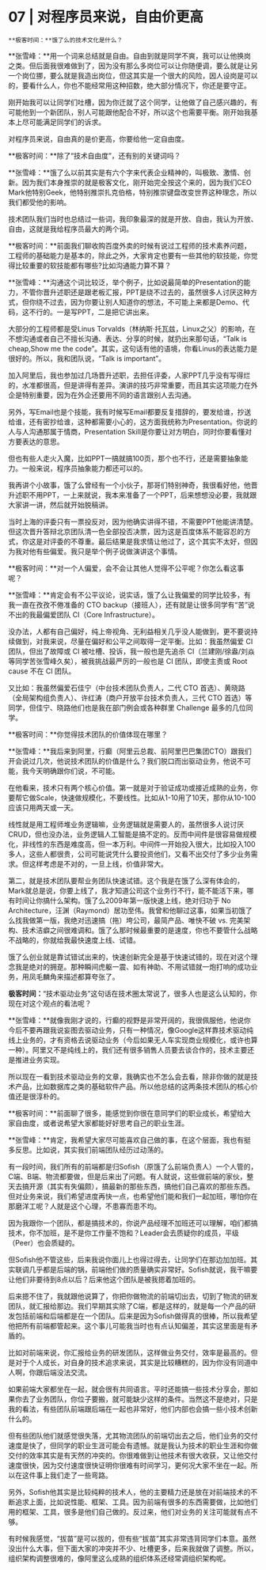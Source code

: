 # 07 | 对程序员来说，自由价更高

    **极客时间：**饿了么的技术文化是什么？

**张雪峰：**用一个词来总结就是自由。自由到就是同学不爽，我可以让他换岗之类。但后面我很难做到了，因为没有那么多岗位可以让你随便调，要么就是让另一个岗位挪，要么就是我造出岗位，但这其实是一个很大的风险，因人设岗是可以的，要看什么人，你也不能经常用这种招数，绝大部分情况下，你还是要守正。

刚开始我可以让同学们吐槽，因为你迁就了这个同学，让他做了自己感兴趣的，有可能他到一个新团队，别人可能跟他配合不好，所以这个也需要平衡。刚开始我基本上尽可能满足同学们的诉求。

对程序员来说，自由真的是价更高，你要给他一定自由度。

**极客时间：**除了“技术自由度”，还有别的关键词吗？

**张雪峰：**饿了么以前其实是有六个字来代表企业精神的，叫极致、激情、创新。因为我们本身推崇的就是极客文化，刚开始完全按这个来的，因为我们CEO Mark他特别Geek，他特别推崇扎克伯格，特别推崇键盘改变世界这种理念，所以我们都受他的影响。

技术团队我们当时也总结过一些词，我印象最深的就是开放、自由，我认为开放、自由，这就是我给程序员最大的两个词。

**极客时间：**前面我们聊收购百度外卖的时候有说过工程师的技术素养问题，工程师的基础能力是基本的，除此之外，大家肯定也要有一些其他的软技能，你觉得比较重要的软技能都有哪些?比如沟通能力算不算？

**张雪峰：**沟通这个词比较泛，举个例子，比如说最简单的Presentation的能力，不管你晋升述职还是跟老板汇报，PPT是绕不过去的，虽然很多人讨厌这种方式，但你绕不过去，因为你要让别人知道你的想法，不可能上来都是Demo、代码，这不行的。一是写PPT，二是把它讲出来。

大部分的工程师都是受Linus Torvalds（林纳斯·托瓦兹，Linux之父）的影响，在不想沟通或者自己不擅长沟通、表达、分享的时候，就扔出来那句话，“Talk is cheap,Show me the code”。其实，这句话有他的语境，你看Linus的表达能力是很好的。所以，我和团队说，“Talk is important”。

加入阿里后，我也参加过几场晋升述职，去担任评委，人家PPT几乎没有写得烂的，水准都很高，但是讲得有差异。演讲的技巧非常重要，而且其实这项能力在外企是特别重要，因为在外企还要用不同的语言跟别人去沟通。

另外，写Email也是个技能，我有时候写Email都要反复措辞的，要发给谁，抄送给谁，还有密抄给谁，这种都需要小心的，这方面我统称为Presentation。你说的人与人沟通那属于情商，Presentation Skill是你要让对方明白，同时你要看懂对方要表达的意思。

但也有些人走火入魔，比如PPT一搞就搞100页，那个也不行，还是需要抽象能力。一般来说，程序员抽象能力都还可以的。

我再讲个小故事，饿了么曾经有一个小伙子，那哥们特别神奇，我很看好他，他晋升述职不用PPT，一上来就说，我本来准备了一个PPT，后来想想没必要，我就跟大家讲一讲，然后就开始脱稿讲。

当时上海的评委只有一票投反对，因为他确实讲得不错，不需要PPT他能讲清楚。但这次晋升答辩北京团队清一色全部投否决票，因为这是百度体系不能容忍的方式，你这是对评委的不尊重。最后结果是我求情让他过了，这个其实不太好，但因为我对他有些偏爱。我只是举个例子说做演讲这个事情。

**极客时间：**对一个人偏爱，会不会让其他人觉得不公平呢？你怎么看这事呢？

**张雪峰：**肯定会有不公平议论，说实话，饿了么让我偏爱的同学比较多，有我一直在孜孜不倦准备的 CTO backup（接班人），还有就是让很多同学有“苦”说不出的我最偏爱团队 CI（Core Infrastructure）。

没办法，人都有自己偏好，纯上帝视角、无利益相关几乎没人能做到，更不要说持续做到，对我来说，尽量在偏好和公平之间取得一定平衡。比如：我虽然偏爱 CI 团队，但出了故障或 CI 被吐槽、投诉，我一般也是先追杀 CI（兰建刚/徐盎/刘焱等同学苦张雪峰久矣），被我挑战最严厉的一般也是 CI 团队，即使主责或 Root cause 不在 CI 团队。

又比如：我虽然偏爱石佳宁（中台技术团队负责人，二代 CTO 首选）、黄晓路（全局架构组负责人）、许红涛（商户开放平台技术负责人，三代 CTO 首选）等同学，但佳宁、晓路他们也是我在部门例会或各种群里 Challenge 最多的几位同学。

**极客时间：**你觉得技术团队的价值体现在哪里？

**张雪峰：**我后来到阿里，行癫（阿里云总裁、前阿里巴巴集团CTO）跟我们开会说过几次，他说技术团队的价值是什么？我们脱口而出驱动业务，他说不可能，我今天明确跟你们说，不可能。

在他看来，技术只有两个核心价值。第一就是对于验证成功或接近成熟的业务，你要帮它做Scale，快速做规模化，不要线性。比如从1-10用了10天，那你从10-100应该只用两天或一天。

线性就是用工程师堆业务逻辑嘛，业务逻辑就是需要人的，虽然很多人说讨厌CRUD，但也没办法，业务逻辑人工智能是搞不定的。反而中间件是很容易做规模化，非线性的东西是难度高，但一本万利。中间件一开始投入很大，比如投入100多人，这些人都很贵，公司可能说凭什么要投资他们，又看不出交付了多少业务需求。但这样考虑是不对的，一旦上线，价值非常大。

第二，就是技术团队要帮业务团队快速试错。这个我是在饿了么深有体会的，Mark就总是说，你要上线了，我才知道公司这个业务行不行，能不能活下来，哪有时间让你搞什么架构。饿了么2009年第一版快速上线，绝对归功于 No Architecture，汪渊（Raymond）居功至伟。我曾和他聊过这事，如果当初饿了么找我做第一版，我绝对迅速搞（拖）垮公司，最简产品、唯快不破 vs. 完美架构、技术洁癖之间很难调和。饿了么那时候最重要的是速度，你也不要管什么战略不战略的，你就给我最快速度上线、试错。

饿了么创业就是靠试错试出来的，快速创新完全是基于快速试错的，现在对这个理念我是绝对的拥趸。那种瞬间虎躯一震、如有神助、不用试错就一炮打响的成功业务，用凤毛麟角来描述都算夸张了。

**极客时间：**“技术驱动业务”这句话在技术圈太常说了，很多人也是这么认知的，你现在对这个观点的看法呢？

**张雪峰：**就像我刚才说的，行癫的视野是非常开阔的，我很佩服他，他说你今后不要再跟我说妄图去驱动业务，只有一种情况，像Google这样靠技术驱动纯线上业务的，才有资格去说驱动业务（今后如果无人车实现商业规模化，或许也算一种）。阿里又不是纯线上的，我们还有很多销售人员要去谈合作的，技术主要还是推进业务实现。

所以现在一看到技术驱动业务的文章，我确实也不怎么会去看，除非你做的就是技术产品，比如数据库之类的基础软件产品。所以他总结的这两条技术团队的核心价值还是很淳朴的。

**极客时间：**前面聊了很多，能感觉到你很在意同学们的职业成长，希望给大家自由度，或者说希望大家都能好好思考自己的职业生涯。

**张雪峰：**肯定，我希望大家尽可能喜欢自己做的事，在这个层面，我也有挺多反思。比如说，其实我们前端团队经历过动荡的。

有一段时间，我们所有的前端都是归Sofish（原饿了么前端负责人）一个人管的，C端、B端、物流都要做，但是后来出了问题。有人就说，这些做前端的家伙，整天去搞开源（其实有失偏颇），搞最新的那些东西，搞他们自己喜欢的那些东西。但对业务来说，我们希望进度再快一点，也希望他们能和我们一起加班，哪怕你在那磨洋工呢？人就是这个心理，不患寡而患不均。

因为我跟你一个团队，都是搞技术的，你说产品经理不加班还可以理解，咱们都搞技术，你不加班，是不是你工作量不饱和？Leader会去质疑你的成员，平级（Peer）也会质疑的。

但Sofish他不管这些，后来我说你面儿上也得过得去，让同学们在那边加加班。其实联调几乎都是后端的锅，前端他们做的质量确实非常好。Sofish就说，我干嘛要让他们非要待到8点以后？后来他这个团队是被我摁着加班的。

后来摁不住了，我就跟他说算了，你把你做物流的前端切出去，切到了物流的研发团队，就汇报给那边。我们早期其实除了C端，都是这样的，就是每一个产品的研发包括前端和后端都是在一个团队。后来是因为Sofish做得真的很棒，所以我希望他把所有前端都管起来。这个事儿可能我当时也有点认知偏差，其实这里面是有矛盾的。

比如对前端来说，你汇报给业务的研发团队，这样做业务交付，效率是最高的。但是对于个人成长，对自身的技术追求来说，其实是比较糟糕的，因为你没有同道中人啊，你跟后端没法交流。

如果前端大家都坐在一起，就会很有共同语言。平时还能搞一些技术分享会，那如果你去了业务团队，你位子要搬，就可能缺少这样的条件。当然这不是绝对，只是我的看法，有些团队前端跟后端在一起也非常好，他们内部也会搞一些小技术创新什么的。

但有些团队他们就感觉很失落，尤其物流团队的前端切出去之后，他们业务的交付速度是快了，但同学的职业生涯可能会有遗憾。就是我认为技术的职业生涯和你做交付的效率其实是有天然的冲突的。你很难做到让他技术有很大收获，又让他交付速度很快，因为交付速度很快证明你很难有时间学习，更何况大家不坐在一起。所以在这件事上我们走了一些弯路。

另外，Sofish他其实是比较纯粹的技术人，他的主要精力还是放在对前端技术的不断追求上面，比如说性能、框架、工具。因为前端有很多的东西需要做，比如他们用的框架、工具，很多是他们自己做的。反过来，他们对业务的关注可能就有点不够。

有时候我感觉，“拔苗”是可以拔的，但有些“拔苗”其实非常违背同学们本意。虽然没出什么大事，但下面大家的冲突并不少、吐槽更多，后来我就做了调整。所以，组织架构调整很难的，像阿里这么成熟的组织体系还经常调组织架构呢。
    